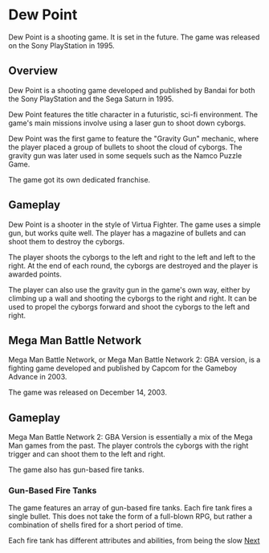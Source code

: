 # Dew Point

Dew Point is a shooting game. It is set in the future. The game was released on the Sony PlayStation in 1995.

## Overview

Dew Point is a shooting game developed and published by Bandai for both the Sony PlayStation and the Sega Saturn in 1995.

Dew Point features the title character in a futuristic, sci-fi environment. The game's main missions involve using a laser gun to shoot down cyborgs.

Dew Point was the first game to feature the "Gravity Gun" mechanic, where the player placed a group of bullets to shoot the cloud of cyborgs. The gravity gun was later used in some sequels such as the Namco Puzzle Game.

The game got its own dedicated franchise.

## Gameplay

Dew Point is a shooter in the style of Virtua Fighter. The game uses a simple gun, but works quite well. The player has a magazine of bullets and can shoot them to destroy the cyborgs.

The player shoots the cyborgs to the left and right to the left and left to the right. At the end of each round, the cyborgs are destroyed and the player is awarded points.

The player can also use the gravity gun in the game's own way, either by climbing up a wall and shooting the cyborgs to the right and right. It can be used to propel the cyborgs forward and shoot the cyborgs to the left and right.

## Mega Man Battle Network

Mega Man Battle Network, or Mega Man Battle Network 2: GBA version, is a fighting game developed and published by Capcom for the Gameboy Advance in 2003.

The game was released on December 14, 2003.

## Gameplay

Mega Man Battle Network 2: GBA Version is essentially a mix of the Mega Man games from the past. The player controls the cyborgs with the right trigger and can shoot them to the left and right.

The game also has gun-based fire tanks.

### Gun-Based Fire Tanks

The game features an array of gun-based fire tanks. Each fire tank fires a single bullet. This does not take the form of a full-blown RPG, but rather a combination of shells fired for a short period of time.

Each fire tank has different attributes and abilities, from being the slow
[Next](231.md)